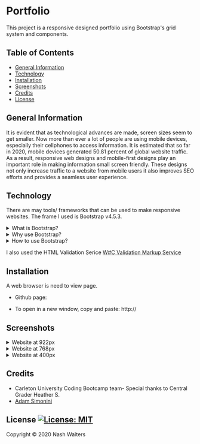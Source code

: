 # Portfolio

This project is a responsive designed portfolio using Bootstrap's grid system and components.

## Table of Contents
* [General Information](#general-information)
* [Technology](#technology)
* [Installation](#installation)
* [Screenshots](#screenshots)
* [Credits](#credits)
* [License](#license)

## General Information

It is evident that as technological advances are made, screen sizes seem to get smaller. Now more than ever a lot of people are using mobile devices, especially their cellphones to access information. It is estimated that so far in 2020, mobile devices generated 50.81 percent of global website traffic. As a result, responsive web designs and mobile-first designs play an important role in making information small screen friendly. These designs not only increase traffic to a website from mobile users it also improves SEO efforts and provides a seamless user experience.

## Technology

There are may tools/ frameworks that can be used to make responsive websites. The frame I used is Bootstrap v4.5.3.
<details>
  <summary>What is Bootstrap?</summary>
  <p>Bootstrap is an open-source toolkit that is used to make responsive mobile-first sites. It saves you from writing a lot of CSS codes and it is free, which is a great bonus.</p>
</details>
<details>
<summary>Why use Bootstrap?</summary>
  <p>Bootstrap comes with components you can easily tack onto your web page, including: navbars, dropdowns and button. It comes with its own grid system and also allows developers to take advantage of custom JQuery plugins. Bootstrap also comes with its own code for automatically resizing images based on the current screen size. Just add the .img-responsive class to your images, and the predefined CSS rules take care of the rest.
  </p>
</details>
<details>
 <summary>How to use Bootstrap?</summary>
  <p> You can downnload Bootstrap from the website. You can also include Bootstrap from a CDN and placing the link in the head tag of your HTML. The JQuery plugins are added to the body tag. Don't just take my word for it, visit <a href= "https://getbootstrap.com/">Bootstrap.com</a> to see for yourself and to get started.
  </p>
</details>

I also used the HTML Validation Serice [W#C Validation Markup Service](https://validator.w3.org/#validate_by_upload+with_options)

## Installation

A web browser is need to view page.

* Github page: []()

* To open in a new window, copy and paste: http://<span></span>

## Screenshots
<details>
  <summary>Website at 922px</summary>
  <img src="assets/img/screencapture-922px.png" alt= "screenshot of site at 922px">
</details>
<details>
  <summary>Website at 768px</summary>
   <img src="assets/img/screencapture-768px.png" alt= "screenshot of site at 768px">
</details>
<details>
  <summary>Website at 400px</summary>
   <img src="assets/img/screencapture-400px.png" alt= "screenshot of site at 400px">
</details>

## Credits

* Carleton University Coding Bootcamp team- Special thanks to Central Grader Heather S.
* [Adam Simonini](https://github.com/adamsimonini)

## License [![License: MIT](https://img.shields.io/badge/License-MIT-yellow.svg)](https://opensource.org/licenses/MIT)

Copyright © 2020 Nash Walters
